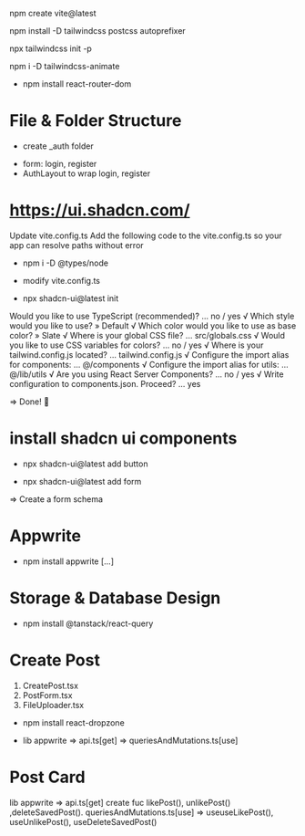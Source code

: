 npm create vite@latest

npm install -D tailwindcss postcss autoprefixer

npx tailwindcss init -p

npm i -D tailwindcss-animate

- npm install react-router-dom

# File & Folder Structure

- create \_auth folder

* form: login, register
* AuthLayout to wrap login, register

# https://ui.shadcn.com/

Update vite.config.ts
Add the following code to the vite.config.ts so your app can resolve paths without error

- npm i -D @types/node
- modify vite.config.ts

- npx shadcn-ui@latest init

Would you like to use TypeScript (recommended)? ... no / yes
√ Which style would you like to use? » Default
√ Which color would you like to use as base color? » Slate
√ Where is your global CSS file? ... src/globals.css
√ Would you like to use CSS variables for colors? ... no / yes
√ Where is your tailwind.config.js located? ... tailwind.config.js
√ Configure the import alias for components: ... @/components
√ Configure the import alias for utils: ... @/lib/utils
√ Are you using React Server Components? ... no / yes
√ Write configuration to components.json. Proceed? ... yes

=> Done! 🚀

# install shadcn ui components

- npx shadcn-ui@latest add button

- npx shadcn-ui@latest add form

=> Create a form schema

# Appwrite

- npm install appwrite
  [...]

# Storage & Database Design

- npm install @tanstack/react-query

# Create Post

1. CreatePost.tsx
2. PostForm.tsx
3. FileUploader.tsx

- npm install react-dropzone

* lib appwrite => api.ts[get] => queriesAndMutations.ts[use]

# Post Card

lib appwrite => api.ts[get]
create fuc likePost(), unlikePost() ,deleteSavedPost().
queriesAndMutations.ts[use]
=> useuseLikePost(), useUnlikePost(), useDeleteSavedPost()
